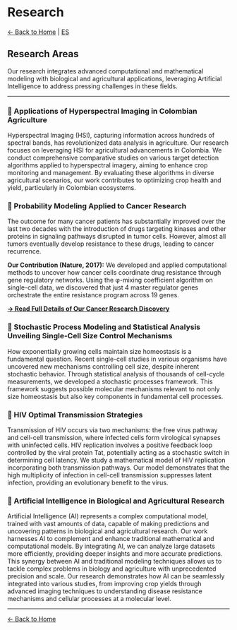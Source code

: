 # Research

[← Back to Home](/) | [ES](/research_es)

## Research Areas

Our research integrates advanced computational and mathematical modeling with biological and agricultural applications, leveraging Artificial Intelligence to address pressing challenges in these fields.

---

### 🌾 Applications of Hyperspectral Imaging in Colombian Agriculture

Hyperspectral Imaging (HSI), capturing information across hundreds of spectral bands, has revolutionized data analysis in agriculture. Our research focuses on leveraging HSI for agricultural advancements in Colombia. We conduct comprehensive comparative studies on various target detection algorithms applied to hyperspectral imagery, aiming to enhance crop monitoring and management. By evaluating these algorithms in diverse agricultural scenarios, our work contributes to optimizing crop health and yield, particularly in Colombian ecosystems.

### 🔬 Probability Modeling Applied to Cancer Research

The outcome for many cancer patients has substantially improved over the last two decades with the introduction of drugs targeting kinases and other proteins in signaling pathways disrupted in tumor cells. However, almost all tumors eventually develop resistance to these drugs, leading to cancer recurrence. 

**Our Contribution (Nature, 2017):** We developed and applied computational methods to uncover how cancer cells coordinate drug resistance through gene regulatory networks. Using the φ-mixing coefficient algorithm on single-cell data, we discovered that just 4 master regulator genes orchestrate the entire resistance program across 19 genes.

[**→ Read Full Details of Our Cancer Research Discovery**](/cancer-research)

### 🧬 Stochastic Process Modeling and Statistical Analysis Unveiling Single-Cell Size Control Mechanisms

How exponentially growing cells maintain size homeostasis is a fundamental question. Recent single-cell studies in various organisms have uncovered new mechanisms controlling cell size, despite inherent stochastic behavior. Through statistical analysis of thousands of cell-cycle measurements, we developed a stochastic processes framework. This framework suggests possible molecular mechanisms relevant to not only size homeostasis but also key components in fundamental cell processes.

### 🦠 HIV Optimal Transmission Strategies

Transmission of HIV occurs via two mechanisms: the free virus pathway and cell-cell transmission, where infected cells form virological synapses with uninfected cells. HIV replication involves a positive feedback loop controlled by the viral protein Tat, potentially acting as a stochastic switch in determining cell latency. We study a mathematical model of HIV replication incorporating both transmission pathways. Our model demonstrates that the high multiplicity of infection in cell-cell transmission suppresses latent infection, providing an evolutionary benefit to the virus.

### 🤖 Artificial Intelligence in Biological and Agricultural Research

Artificial Intelligence (AI) represents a complex computational model, trained with vast amounts of data, capable of making predictions and uncovering patterns in biological and agricultural research. Our work harnesses AI to complement and enhance traditional mathematical and computational models. By integrating AI, we can analyze large datasets more efficiently, providing deeper insights and more accurate predictions. This synergy between AI and traditional modeling techniques allows us to tackle complex problems in biology and agriculture with unprecedented precision and scale. Our research demonstrates how AI can be seamlessly integrated into various studies, from improving crop yields through advanced imaging techniques to understanding disease resistance mechanisms and cellular processes at a molecular level.

---

[← Back to Home](/) 
